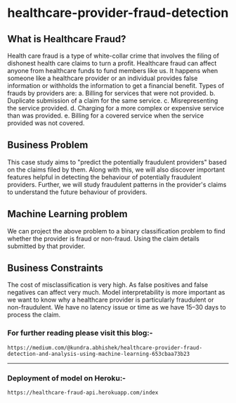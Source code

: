# healthcare-provider-fraud-detection

## What is Healthcare Fraud?
Health care fraud is a type of white-collar crime that involves the filing of dishonest health care claims to turn a profit. Healthcare fraud can affect anyone from healthcare funds to fund members like us. It happens when someone like a healthcare provider or an individual provides false information or withholds the information to get a financial benefit.
Types of frauds by providers are:
a. Billing for services that were not provided.
b. Duplicate submission of a claim for the same service.
c. Misrepresenting the service provided.
d. Charging for a more complex or expensive service than was provided.
e. Billing for a covered service when the service provided was not covered.

## Business Problem
This case study aims to "predict the potentially fraudulent providers" based on the claims filed by them. Along with this, we will also discover important features helpful in detecting the behaviour of potentially fraudulent providers. Further, we will study fraudulent patterns in the provider's claims to understand the future behaviour of providers.
## Machine Learning problem
We can project the above problem to a binary classification problem to find whether the provider is fraud or non-fraud. Using the claim details submitted by that provider.
## Business Constraints
The cost of misclassification is very high. As false positives and false negatives can affect very much.
Model interpretability is more important as we want to know why a healthcare provider is particularly fraudulent or non-fraudulent.
We have no latency issue or time as we have 15–30 days to process the claim.

### For further reading please visit this blog:-
```
https://medium.com/@kundra.abhishek/healthcare-provider-fraud-detection-and-analysis-using-machine-learning-653cbaa73b23
```

--- 

### Deployment of model on Heroku:-
```
https://healthcare-fraud-api.herokuapp.com/index
```